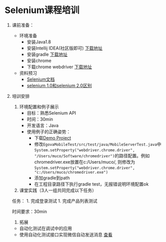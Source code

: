 # Selenium课程培训
1. 课前准备：
	* 环境准备
		- 安装Java1.8
		- 安装Intellij IDEA(社区版即可)  [下载地址](https://www.jetbrains.com/idea/)
		- 安装gradle [下载地址](https://gradle.org/gradle-download/)
		- 安装chrome
		- 下载chrome webdriver [下载地址](https://chromedriver.storage.googleapis.com/index.html?path=2.27/)
	* 资料预习
		- [Selenium文档](https://github.com/SeleniumHQ/selenium)
		- [selenium 1.0和selenium 2.0区别](http://www.jianshu.com/p/4f0930c0b6a8)
1. 培训安排
	1. 环境配置和例子展示
		- 目标：熟悉Selenium API
		- 时间：30min
		- 开发语言：Java
		- 使用例子的正确姿势：
			* 下载[Demo Project](https://github.com/MuchContact/EgovaMobileTest)
			* 修改`EgovaMobileTest/src/test/java/MobileServerTest.java`中`System.setProperty("webdriver.chrome.driver", "/Users/muco/Software/chromedriver")`的路径配置。例如chromedriver.exe放置在c:/Users/muco/, 则修改为`System.setProperty("webdriver.chrome.driver", "c:/Users/muco/chromedriver.exe")`
			* 添加gradle到path
			* 在工程目录路径下执行gradle test，无报错说明环境配置ok
	1. 课堂实践（3人一组共同完成以下任务）

	任务：
		1. 完成登录测试
		1. 完成产品列表测试

	时间要求：30min

	1. 拓展
	  * 自动化测试在调试中的应用
	  * 使用自动化测试接口实现微信自动发送消息 [查看](https://github.com/MuchContact/appium.wechat)
